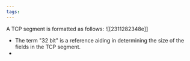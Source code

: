 ```yaml
---
tags:
---
```

A TCP segment is formatted as follows:
![[2311282348e]]
- The term "32 bit" is a reference aiding in determining the size of the fields in the TCP segment.
- 